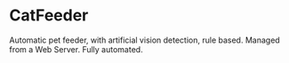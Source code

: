 # CatFeeder
Automatic pet feeder, with artificial vision detection, rule based. Managed from a Web Server. Fully automated.
